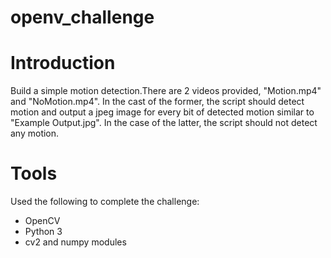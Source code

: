 # openv_challenge

# Introduction
Build a simple motion detection.There are 2 videos provided, "Motion.mp4" and "NoMotion.mp4". In the cast of the former, the script should detect motion and output a jpeg image for every bit of detected motion similar to "Example Output.jpg". In the case of the latter, the script should not detect any motion.

# Tools
Used the following to complete the challenge:

- OpenCV
- Python 3
- cv2 and numpy modules


